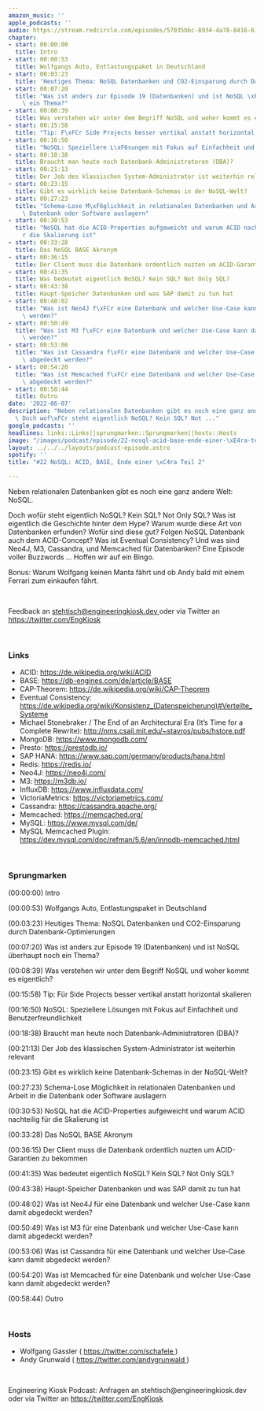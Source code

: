 ```yaml
---
amazon_music: ''
apple_podcasts: ''
audio: https://stream.redcircle.com/episodes/57035bbc-8934-4a78-8416-61fa02778ab4/stream.mp3
chapter:
- start: 00:00:00
  title: Intro
- start: 00:00:53
  title: Wolfgangs Auto, Entlastungspaket in Deutschland
- start: 00:03:23
  title: 'Heutiges Thema: NoSQL Datenbanken und CO2-Einsparung durch Datenbank-Optimierungen'
- start: 00:07:20
  title: "Was ist anders zur Episode 19 (Datenbanken) und ist NoSQL \xFCberhaupt noch\
    \ ein Thema?"
- start: 00:08:39
  title: Was verstehen wir unter dem Begriff NoSQL und woher kommt es eigentlich?
- start: 00:15:58
  title: "Tip: F\xFCr Side Projects besser vertikal anstatt horizontal skalieren"
- start: 00:16:50
  title: "NoSQL: Speziellere L\xF6sungen mit Fokus auf Einfachheit und Benutzerfreundlichkeit"
- start: 00:18:38
  title: Braucht man heute noch Datenbank-Administratoren (DBA)?
- start: 00:21:13
  title: Der Job des klassischen System-Administrator ist weiterhin relevant
- start: 00:23:15
  title: Gibt es wirklich keine Datenbank-Schemas in der NoSQL-Welt?
- start: 00:27:23
  title: "Schema-Lose M\xF6glichkeit in relationalen Datenbanken und Arbeit in die\
    \ Datenbank oder Software auslagern"
- start: 00:30:53
  title: "NoSQL hat die ACID-Properties aufgeweicht und warum ACID nachteilig f\xFC\
    r die Skalierung ist"
- start: 00:33:28
  title: Das NoSQL BASE Akronym
- start: 00:36:15
  title: Der Client muss die Datenbank ordentlich nuzten um ACID-Garantien zu bekommen
- start: 00:41:35
  title: Was bedeutet eigentlich NoSQL? Kein SQL? Not Only SQL?
- start: 00:43:38
  title: Haupt-Speicher Datenbanken und was SAP damit zu tun hat
- start: 00:48:02
  title: "Was ist Neo4J f\xFCr eine Datenbank und welcher Use-Case kann damit abgedeckt\
    \ werden?"
- start: 00:50:49
  title: "Was ist M3 f\xFCr eine Datenbank und welcher Use-Case kann damit abgedeckt\
    \ werden?"
- start: 00:53:06
  title: "Was ist Cassandra f\xFCr eine Datenbank und welcher Use-Case kann damit\
    \ abgedeckt werden?"
- start: 00:54:20
  title: "Was ist Memcached f\xFCr eine Datenbank und welcher Use-Case kann damit\
    \ abgedeckt werden?"
- start: 00:58:44
  title: Outro
date: '2022-06-07'
description: "Neben relationalen Datenbanken gibt es noch eine ganz andere Welt: NoSQL.\
  \ Doch wof\xFCr steht eigentlich NoSQL? Kein SQL? Not ..."
google_podcasts: ''
headlines: links::Links||sprungmarken::Sprungmarken||hosts::Hosts
image: "/images/podcast/episode/22-nosql-acid-base-ende-einer-\xE4ra-teil-2.jpg"
layout: ../../../layouts/podcast-episode.astro
spotify: ''
title: "#22 NoSQL: ACID, BASE, Ende einer \xC4ra Teil 2"

---
```


<p>
   Neben relationalen Datenbanken gibt es noch eine ganz andere Welt: NoSQL.
  </p>
  <p>
   Doch wofür steht eigentlich NoSQL? Kein SQL? Not Only SQL? Was ist eigentlich die Geschichte hinter dem Hype? Warum wurde diese Art von Datenbanken erfunden? Wofür sind diese gut? Folgen NoSQL Datenbank auch dem ACID-Concept? Was ist Eventual Consistency? Und was sind Neo4J, M3, Cassandra, und Memcached für Datenbanken? Eine Episode voller Buzzwords … Hoffen wir auf ein Bingo.
  </p>
  <p>
   Bonus: Warum Wolfgang keinen Manta fährt und ob Andy bald mit einem Ferrari zum einkaufen fährt.
  </p>
  <p>
   <br/>
  </p>
  <p>
   Feedback an
   <a href="mailto:stehtisch@engineeringkiosk.dev" rel="nofollow">
    stehtisch@engineeringkiosk.dev
   </a>
   oder via Twitter an
   <a href="https://twitter.com/EngKiosk" rel="nofollow">
    https://twitter.com/EngKiosk
   </a>
  </p>
  <p>
   <br/>
  </p>
  <h3 id="links">
   Links
  </h3>
  <ul>
   <li>
    ACID:
    <a href="https://de.wikipedia.org/wiki/ACID" rel="nofollow">
     https://de.wikipedia.org/wiki/ACID
    </a>
   </li>
   <li>
    BASE:
    <a href="https://db-engines.com/de/article/BASE" rel="nofollow">
     https://db-engines.com/de/article/BASE
    </a>
   </li>
   <li>
    CAP-Theorem:
    <a href="https://de.wikipedia.org/wiki/CAP-Theorem" rel="nofollow">
     https://de.wikipedia.org/wiki/CAP-Theorem
    </a>
   </li>
   <li>
    Eventual Consistency:
    <a href="https://de.wikipedia.org/wiki/Konsistenz_(Datenspeicherung)#Verteilte_Systeme" rel="nofollow">
     https://de.wikipedia.org/wiki/Konsistenz_(Datenspeicherung)#Verteilte_Systeme
    </a>
   </li>
   <li>
    Michael Stonebraker / The End of an Architectural Era (It’s Time for a Complete Rewrite):
    <a href="http://nms.csail.mit.edu/~stavros/pubs/hstore.pdf" rel="nofollow">
     http://nms.csail.mit.edu/~stavros/pubs/hstore.pdf
    </a>
   </li>
   <li>
    MongoDB:
    <a href="https://www.mongodb.com/" rel="nofollow">
     https://www.mongodb.com/
    </a>
   </li>
   <li>
    Presto:
    <a href="https://prestodb.io/" rel="nofollow">
     https://prestodb.io/
    </a>
   </li>
   <li>
    SAP HANA:
    <a href="https://www.sap.com/germany/products/hana.html" rel="nofollow">
     https://www.sap.com/germany/products/hana.html
    </a>
   </li>
   <li>
    Redis:
    <a href="https://redis.io/" rel="nofollow">
     https://redis.io/
    </a>
   </li>
   <li>
    Neo4J:
    <a href="https://neo4j.com/" rel="nofollow">
     https://neo4j.com/
    </a>
   </li>
   <li>
    M3:
    <a href="https://m3db.io/" rel="nofollow">
     https://m3db.io/
    </a>
   </li>
   <li>
    InfluxDB:
    <a href="https://www.influxdata.com/" rel="nofollow">
     https://www.influxdata.com/
    </a>
   </li>
   <li>
    VictoriaMetrics:
    <a href="https://victoriametrics.com/" rel="nofollow">
     https://victoriametrics.com/
    </a>
   </li>
   <li>
    Cassandra:
    <a href="https://cassandra.apache.org/" rel="nofollow">
     https://cassandra.apache.org/
    </a>
   </li>
   <li>
    Memcached:
    <a href="https://memcached.org/" rel="nofollow">
     https://memcached.org/
    </a>
   </li>
   <li>
    MySQL:
    <a href="https://www.mysql.com/de/" rel="nofollow">
     https://www.mysql.com/de/
    </a>
   </li>
   <li>
    MySQL Memcached Plugin:
    <a href="https://dev.mysql.com/doc/refman/5.6/en/innodb-memcached.html" rel="nofollow">
     https://dev.mysql.com/doc/refman/5.6/en/innodb-memcached.html
    </a>
   </li>
  </ul>
  <p>
   <br/>
  </p>
  <h3 id="sprungmarken">
   Sprungmarken
  </h3>
  <p>
   (00:00:00) Intro
  </p>
  <p>
   (00:00:53) Wolfgangs Auto, Entlastungspaket in Deutschland
  </p>
  <p>
   (00:03:23) Heutiges Thema: NoSQL Datenbanken und CO2-Einsparung durch Datenbank-Optimierungen
  </p>
  <p>
   (00:07:20) Was ist anders zur Episode 19 (Datenbanken) und ist NoSQL überhaupt noch ein Thema?
  </p>
  <p>
   (00:08:39) Was verstehen wir unter dem Begriff NoSQL und woher kommt es eigentlich?
  </p>
  <p>
   (00:15:58) Tip: Für Side Projects besser vertikal anstatt horizontal skalieren
  </p>
  <p>
   (00:16:50) NoSQL: Speziellere Lösungen mit Fokus auf Einfachheit und Benutzerfreundlichkeit
  </p>
  <p>
   (00:18:38) Braucht man heute noch Datenbank-Administratoren (DBA)?
  </p>
  <p>
   (00:21:13) Der Job des klassischen System-Administrator ist weiterhin relevant
  </p>
  <p>
   (00:23:15) Gibt es wirklich keine Datenbank-Schemas in der NoSQL-Welt?
  </p>
  <p>
   (00:27:23) Schema-Lose Möglichkeit in relationalen Datenbanken und Arbeit in die Datenbank oder Software auslagern
  </p>
  <p>
   (00:30:53) NoSQL hat die ACID-Properties aufgeweicht und warum ACID nachteilig für die Skalierung ist
  </p>
  <p>
   (00:33:28) Das NoSQL BASE Akronym
  </p>
  <p>
   (00:36:15) Der Client muss die Datenbank ordentlich nuzten um ACID-Garantien zu bekommen
  </p>
  <p>
   (00:41:35) Was bedeutet eigentlich NoSQL? Kein SQL? Not Only SQL?
  </p>
  <p>
   (00:43:38) Haupt-Speicher Datenbanken und was SAP damit zu tun hat
  </p>
  <p>
   (00:48:02) Was ist Neo4J für eine Datenbank und welcher Use-Case kann damit abgedeckt werden?
  </p>
  <p>
   (00:50:49) Was ist M3 für eine Datenbank und welcher Use-Case kann damit abgedeckt werden?
  </p>
  <p>
   (00:53:06) Was ist Cassandra für eine Datenbank und welcher Use-Case kann damit abgedeckt werden?
  </p>
  <p>
   (00:54:20) Was ist Memcached für eine Datenbank und welcher Use-Case kann damit abgedeckt werden?
  </p>
  <p>
   (00:58:44) Outro
  </p>
  <p>
   <br/>
  </p>
  <h3 id="hosts">
   Hosts
  </h3>
  <ul>
   <li>
    Wolfgang Gassler (
    <a href="https://twitter.com/schafele" rel="nofollow">
     https://twitter.com/schafele
    </a>
    )
   </li>
   <li>
    Andy Grunwald (
    <a href="https://twitter.com/andygrunwald" rel="nofollow">
     https://twitter.com/andygrunwald
    </a>
    )
   </li>
  </ul>
  <p>
   <br/>
  </p>
  <p>
   Engineering Kiosk Podcast: Anfragen an stehtisch@engineeringkiosk.dev oder via Twitter an
   <a href="https://twitter.com/EngKiosk" rel="nofollow">
    https://twitter.com/EngKiosk
   </a>
  </p>